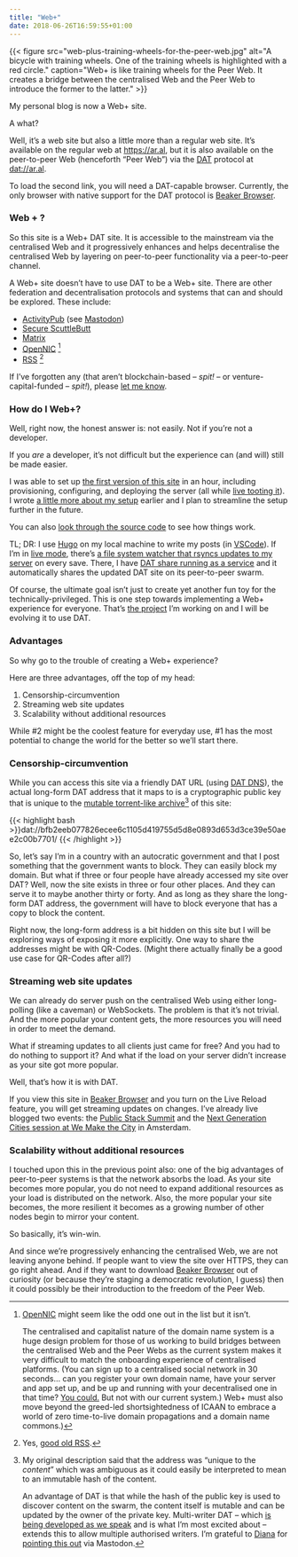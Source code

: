 ```yaml
---
title: "Web+"
date: 2018-06-26T16:59:55+01:00
---
```


{{< figure src="web-plus-training-wheels-for-the-peer-web.jpg" alt="A bicycle with training wheels. One of the training wheels is highlighted with a red circle." caption="Web+ is like training wheels for the Peer Web. It creates a bridge between the centralised Web and the Peer Web to introduce the former to the latter." >}}

My personal blog is now a Web+ site.

A what?

Well, it’s a web site but also a little more than a regular web site. It’s available on the regular web at https://ar.al, but it is also available on the peer-to-peer Web (henceforth “Peer Web”) via the [DAT](https://datproject.org) protocol at [dat://ar.al](dat://ar.al).

To load the second link, you will need a DAT-capable browser. Currently, the only browser with native support for the DAT protocol is [Beaker Browser](https://beakerbrowser.com).

### Web + ?

So this site is a Web+ DAT site. It is accessible to the mainstream via the centralised Web and it progressively enhances and helps decentralise the centralised Web by layering on peer-to-peer functionality via a peer-to-peer channel.

A Web+ site doesn’t have to use DAT to be a Web+ site. There are other federation and decentralisation protocols and systems that can and should be explored. These include:

  * [ActivityPub](https://en.wikipedia.org/wiki/ActivityPub) (see [Mastodon](https://joinmastodon.org))
  * [Secure ScuttleButt](https://www.scuttlebutt.nz)
  * [Matrix](http://matrix.org)
  * [OpenNIC](http://opennic.org) [^1]
  * [RSS](https://en.wikipedia.org/wiki/RSS) [^2]
  
If I’ve forgotten any (that aren’t blockchain-based – _spit!_ – or venture-capital-funded – _spit!_), please [let me know](https://mastodon.ar.al).

### How do I Web+?

Well, right now, the honest answer is: not easily. Not if you’re not a developer.

If you _are_ a developer, it’s not difficult but the experience can (and will) still be made easier.

I was able to set up [the first version of this site](/2018/06/15/hello-peer-to-peer-web/) in an hour, including provisioning, configuring, and deploying the server (all while [live tooting it](https://mastodon.ar.al/@aral/100207852262520843)). I wrote [a little more about my setup](/2018/06/16/refining-the-blog/) earlier and I plan to streamline the setup further in the future.

You can also [look through the source code](https://source.ind.ie/ar.al) to see how things work.

TL; DR: I use [Hugo](https://gohugo.io) on my local machine to write my posts (in [VSCode](https://code.visualstudio.com)). If I’m in [live mode](https://source.ind.ie/ar.al/site/blob/master/live), there’s [a file system watcher that rsyncs updates to my server](https://github.com/Splurov/rsync-watch) on every save. There, I have [DAT share running as a service](https://forum.ind.ie/t/running-a-dat-share-as-a-service-with-systemctl-ubuntu-etc/2181/1) and it automatically shares the updated DAT site on its peer-to-peer swarm.

Of course, the ultimate goal isn’t just to create yet another fun toy for the technically-privileged. This is one step towards implementing a Web+ experience for everyone. That’s [the project](https://indienet.info/site/) I’m working on and I will be evolving it to use DAT.

### Advantages

So why go to the trouble of creating a Web+ experience?

Here are three advantages, off the top of my head:

  1. Censorship-circumvention
  2. Streaming web site updates
  3. Scalability without additional resources

While #2 might be the coolest feature for everyday use, #1 has the most potential to change the world for the better so we’ll start there.

### Censorship-circumvention

While you can access this site via a friendly DAT URL (using [DAT DNS](https://www.datprotocol.com/deps/0005-dns/)), the actual long-form DAT address that it maps to is a cryptographic public key that is unique to the [mutable torrent-like archive](https://garbados.github.io/my-blog/distributed-datastructures.html)[^3] of this site:

{{< highlight bash >}}dat://bfb2eeb077826ecee6c1105d419755d5d8e0893d653d3ce39e50aee2c00b7701/
{{< /highlight >}}

So, let’s say I’m in a country with an autocratic government and that I post something that the government wants to block. They can easily block my domain. But what if three or four people have already accessed my site over DAT? Well, now the site exists in three or four other places. And they can serve it to maybe another thirty or forty. And as long as they share the long-form DAT address, the government will have to block everyone that has a copy to block the content.

Right now, the long-form address is a bit hidden on this site but I will be exploring ways of exposing it more explicitly. One way to share the addresses might be with QR-Codes. (Might there actually finally be a good use case for QR-Codes after all?)

### Streaming web site updates

We can already do server push on the centralised Web using either long-polling (like a caveman) or WebSockets. The problem is that it’s not trivial. And the more popular your content gets, the more resources you will need in order to meet the demand.

What if streaming updates to all clients just came for free? And you had to do nothing to support it? And what if the load on your server didn’t increase as your site got more popular.

Well, that’s how it is with DAT.

If you view this site in [Beaker Browser](https://beakerbrowser.com) and you turn on the Live Reload feature, you will get streaming updates on changes. I’ve already live blogged two events: the [Public Stack Summit](/2018/06/19/public-stack-summit/) and the [Next Generation Cities session at We Make the City](/2018/06/21/we-make-the-city-next-generation-cities/) in Amsterdam.

### Scalability without additional resources

I touched upon this in the previous point also: one of the big advantages of peer-to-peer systems is that the network absorbs the load. As your site becomes more popular, you do not need to expand additional resources as your load is distributed on the network. Also, the more popular your site becomes, the more resilient it becomes as a growing number of other nodes begin to mirror your content.

So basically, it’s win-win.

And since we’re progressively enhancing the centralised Web, we are not leaving anyone behind. If people want to view the site over HTTPS, they can go right ahead. And if they want to download [Beaker Browser](https://beakerbrowser.com) out of curiosity (or because they’re staging a democratic revolution, I guess) then it could possibly be their introduction to the freedom of the Peer Web.

[^1]: [OpenNIC](http://opennic.org) might seem like the odd one out in the list but it isn’t.

    The centralised and capitalist nature of the domain name system is a huge design problem for those of us working to build bridges between the centralised Web and the Peer Webs as the current system makes it very difficult to match the onboarding experience of centralised platforms. (You can sign up to a centralised social network in 30 seconds… can you register your own domain name, have your server and app set up, and be up and running with your decentralised one in that time? [You could.](https://indienet.info/hallo.gent/) But not with our current system.) Web+ must also move beyond the greed-led shortsightedness of ICAAN to embrace a world of zero time-to-live domain propagations and a domain name commons.)

[^2]: Yes, [good old RSS](2018/06/29/rediscovering-rss/).

[^3]: My original description said that the address was “unique to the _content_” which was ambiguous as it could easily be interpreted to mean to an immutable hash of the content.

    An advantage of DAT is that while the hash of the public key is used to discover content on the swarm, the content itself is mutable and can be updated by the owner of the private key. Multi-writer DAT – which [is being developed as we speak](https://blog.datproject.org/2018/05/14/dat-shopping-list/) and is what I’m most excited about – extends this to allow multiple authorised writers. I’m grateful to [Diana](https://garbados.github.io/my-blog/) for [pointing this out](https://toot.cat/@garbados/100273034019785882) via Mastodon.
